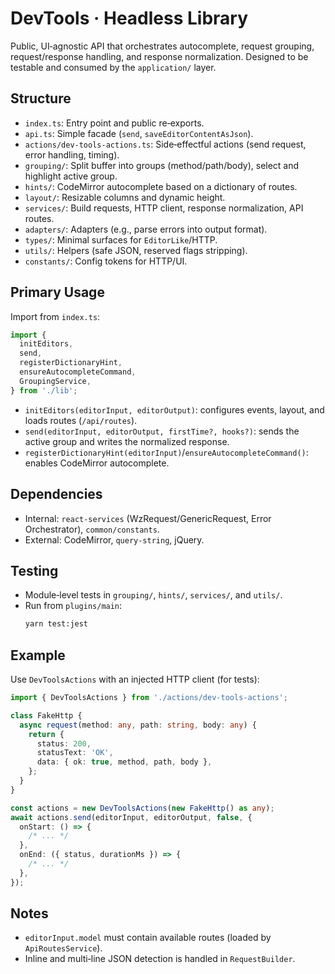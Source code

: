 # DevTools · Headless Library

Public, UI‑agnostic API that orchestrates autocomplete, request grouping, request/response handling, and response normalization. Designed to be testable and consumed by the `application/` layer.

## Structure

- `index.ts`: Entry point and public re‑exports.
- `api.ts`: Simple facade (`send`, `saveEditorContentAsJson`).
- `actions/dev-tools-actions.ts`: Side‑effectful actions (send request, error handling, timing).
- `grouping/`: Split buffer into groups (method/path/body), select and highlight active group.
- `hints/`: CodeMirror autocomplete based on a dictionary of routes.
- `layout/`: Resizable columns and dynamic height.
- `services/`: Build requests, HTTP client, response normalization, API routes.
- `adapters/`: Adapters (e.g., parse errors into output format).
- `types/`: Minimal surfaces for `EditorLike`/HTTP.
- `utils/`: Helpers (safe JSON, reserved flags stripping).
- `constants/`: Config tokens for HTTP/UI.

## Primary Usage

Import from `index.ts`:

```ts
import {
  initEditors,
  send,
  registerDictionaryHint,
  ensureAutocompleteCommand,
  GroupingService,
} from './lib';
```

- `initEditors(editorInput, editorOutput)`: configures events, layout, and loads routes (`/api/routes`).
- `send(editorInput, editorOutput, firstTime?, hooks?)`: sends the active group and writes the normalized response.
- `registerDictionaryHint(editorInput)`/`ensureAutocompleteCommand()`: enables CodeMirror autocomplete.

## Dependencies

- Internal: `react-services` (WzRequest/GenericRequest, Error Orchestrator), `common/constants`.
- External: CodeMirror, `query-string`, jQuery.

## Testing

- Module‑level tests in `grouping/`, `hints/`, `services/`, and `utils/`.
- Run from `plugins/main`:
  ```bash
  yarn test:jest
  ```

## Example

Use `DevToolsActions` with an injected HTTP client (for tests):

```ts
import { DevToolsActions } from './actions/dev-tools-actions';

class FakeHttp {
  async request(method: any, path: string, body: any) {
    return {
      status: 200,
      statusText: 'OK',
      data: { ok: true, method, path, body },
    };
  }
}

const actions = new DevToolsActions(new FakeHttp() as any);
await actions.send(editorInput, editorOutput, false, {
  onStart: () => {
    /* ... */
  },
  onEnd: ({ status, durationMs }) => {
    /* ... */
  },
});
```

## Notes

- `editorInput.model` must contain available routes (loaded by `ApiRoutesService`).
- Inline and multi‑line JSON detection is handled in `RequestBuilder`.
